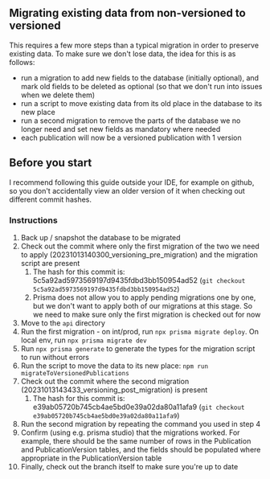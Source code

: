 ## Migrating existing data from non-versioned to versioned

This requires a few more steps than a typical migration in order to preserve existing data. To make sure we don't lose data, the idea for this is as follows:

-   run a migration to add new fields to the database (initially optional), and mark old fields to be deleted as optional (so that we don't run into issues when we delete them)
-   run a script to move existing data from its old place in the database to its new place
-   run a second migration to remove the parts of the database we no longer need and set new fields as mandatory where needed
-   each publication will now be a versioned publication with 1 version

## Before you start

I recommend following this guide outside your IDE, for example on github, so you don't accidentally view an older version of it when checking out different commit hashes.

### Instructions

1. Back up / snapshot the database to be migrated
2. Check out the commit where only the first migration of the two we need to apply (20231013140300_versioning_pre_migration) and the migration script are present
    1. The hash for this commit is: 5c5a92ad5973569197d9435fdbd3bb150954ad52 (`git checkout 5c5a92ad5973569197d9435fdbd3bb150954ad52`)
    2. Prisma does not allow you to apply pending migrations one by one, but we don't want to apply both of our migrations at this stage. So we need to make sure only the first migration is checked out for now
3. Move to the `api` directory
4. Run the first migration - on int/prod, run `npx prisma migrate deploy`. On local env, run `npx prisma migrate dev`
5. Run `npx prisma generate` to generate the types for the migration script to run without errors
6. Run the script to move the data to its new place: `npm run migrateToVersionedPublications`
7. Check out the commit where the second migration (20231013143433_versioning_post_migration) is present
    1. The hash for this commit is: e39ab05720b745cb4ae5bd0e39a02da80a11afa9 (`git checkout e39ab05720b745cb4ae5bd0e39a02da80a11afa9`)
8. Run the second migration by repeating the command you used in step 4
9. Confirm (using e.g. prisma studio) that the migrations worked. For example, there should be the same number of rows in the Publication and PublicationVersion tables, and the fields should be populated where appropriate in the PublicationVersion table
10. Finally, check out the branch itself to make sure you're up to date
